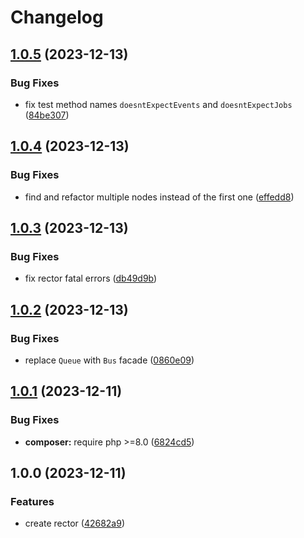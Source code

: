 # Changelog

## [1.0.5](https://github.com/remarkablemark/rector-laravel-service-mocking/compare/v1.0.4...v1.0.5) (2023-12-13)


### Bug Fixes

* fix test method names `doesntExpectEvents` and `doesntExpectJobs` ([84be307](https://github.com/remarkablemark/rector-laravel-service-mocking/commit/84be307e045fee7cd4454e05a2239eaeeab9ddf5))

## [1.0.4](https://github.com/remarkablemark/rector-laravel-service-mocking/compare/v1.0.3...v1.0.4) (2023-12-13)


### Bug Fixes

* find and refactor multiple nodes instead of the first one ([effedd8](https://github.com/remarkablemark/rector-laravel-service-mocking/commit/effedd8398cd9afc19ab440de5a99a3e82df85e6))

## [1.0.3](https://github.com/remarkablemark/rector-laravel-service-mocking/compare/v1.0.2...v1.0.3) (2023-12-13)


### Bug Fixes

* fix rector fatal errors ([db49d9b](https://github.com/remarkablemark/rector-laravel-service-mocking/commit/db49d9b4d029e01d2327c7bb5a01205dc29b75e9))

## [1.0.2](https://github.com/remarkablemark/rector-laravel-service-mocking/compare/v1.0.1...v1.0.2) (2023-12-13)


### Bug Fixes

* replace `Queue` with `Bus` facade ([0860e09](https://github.com/remarkablemark/rector-laravel-service-mocking/commit/0860e09f52272b9aef6094e412b5738803e84754))

## [1.0.1](https://github.com/remarkablemark/rector-laravel-service-mocking/compare/v1.0.0...v1.0.1) (2023-12-11)


### Bug Fixes

* **composer:** require php &gt;=8.0 ([6824cd5](https://github.com/remarkablemark/rector-laravel-service-mocking/commit/6824cd5e5e8354176c4c5cc5d4ac0fe8d2c14acc))

## 1.0.0 (2023-12-11)


### Features

* create rector ([42682a9](https://github.com/remarkablemark/rector-laravel-service-mocking/commit/42682a94ce1ee1e9964e3ee87c590ff1b04abdd7))
